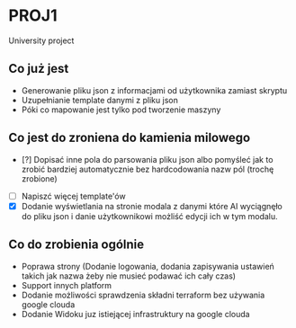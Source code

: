 # PROJ1
University project

## Co już jest 
- Generowanie pliku json z informacjami od użytkownika zamiast skryptu
- Uzupełnianie template danymi z pliku json
- Póki co mapowanie jest tylko pod tworzenie maszyny
## Co jest do zroniena do kamienia milowego
- [?] Dopisać inne pola do parsowania pliku json albo pomyśleć jak to zrobić bardziej automatycznie bez hardcodowania nazw pól (trochę zrobione)
- [ ] Napiszć więcej template'ów
- [x] Dodanie wyświetlania na stronie modala z danymi które AI wyciągnęło do pliku json i danie użytkownikowi możliść edycji ich w tym modalu.
## Co do zrobienia ogólnie
- Poprawa strony (Dodanie logowania, dodania zapisywania ustawień takich jak nazwa żeby nie musieć podawać ich cały czas)
- Support innych platform
- Dodanie możliwości sprawdzenia składni terraform bez używania google clouda
- Dodanie Widoku juz istiejącej infrastruktury na google clouda
